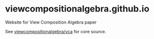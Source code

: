 # viewcompositionalgebra.github.io
Website for View Composition Algebra paper

See [viewcompositionalgebra/vca](https://github.com/viewcompositionalgebra/vca) for core source.  
